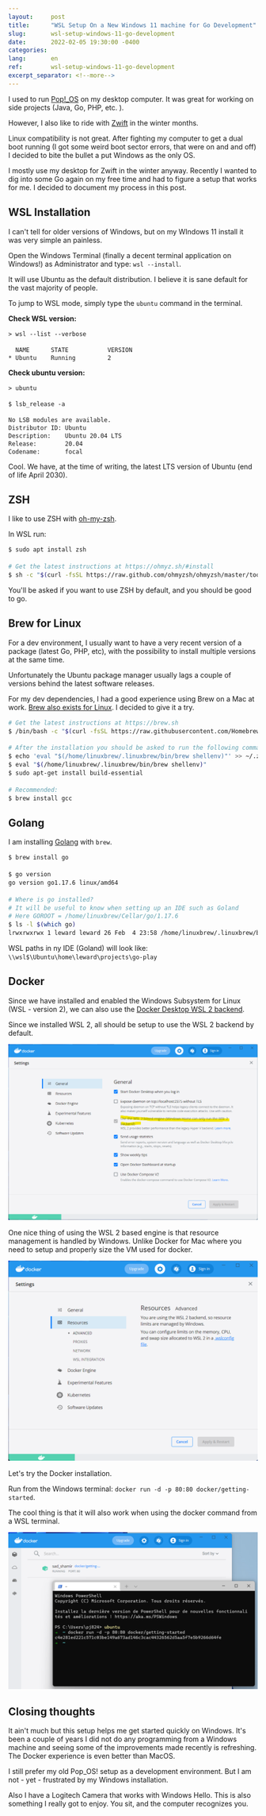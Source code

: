 ```yaml
---
layout:     post
title:      "WSL Setup On a New Windows 11 machine for Go Development"
slug:       wsl-setup-windows-11-go-development
date:       2022-02-05 19:30:00 -0400
categories: 
lang:       en
ref:        wsl-setup-windows-11-go-development
excerpt_separator: <!--more-->
---
```


I used to run [Pop!_OS](https://system76.com/pop) on my desktop computer. It was great for working on side projects (Java, Go, PHP, etc. ). 

However, I also like to ride with [Zwift](https://www.zwift.com/) in the winter months. 

Linux compatibility is not great. After fighting my computer to get a dual boot running (I got some weird boot sector errors, that were on and and off) I decided to bite the bullet a put Windows as the only OS.

I mostly use my desktop for Zwift in the winter anyway. Recently I wanted to dig into some Go again on my free time and had to figure a setup that works for me. I decided to document my process in this post.

<!--more-->

## WSL Installation

I can't tell for older versions of Windows, but on my WIndows 11 install it was very simple an painless.

Open the Windows Terminal (finally a decent terminal application on Windows!) as Administrator and type: `wsl --install`.

It will use Ubuntu as the default distribution. I believe it is sane default for the vast majority of people. 

To jump to WSL mode, simply type the `ubuntu` command in the terminal.

**Check WSL version:**

```
> wsl --list --verbose

  NAME      STATE           VERSION
* Ubuntu    Running         2
```

**Check ubuntu version:**

```
> ubuntu

$ lsb_release -a

No LSB modules are available.
Distributor ID: Ubuntu
Description:    Ubuntu 20.04 LTS
Release:        20.04
Codename:       focal
```

Cool. We have, at the time of writing, the latest LTS version of Ubuntu (end of life April 2030).

## ZSH

I like to use ZSH with [oh-my-zsh](https://ohmyz.sh). 

In WSL run:

```bash
$ sudo apt install zsh

# Get the latest instructions at https://ohmyz.sh/#install 
$ sh -c "$(curl -fsSL https://raw.github.com/ohmyzsh/ohmyzsh/master/tools/install.sh)"
```

You'll be asked if you want to use ZSH by default, and you should be good to go.

## Brew for Linux

For a dev environment, I usually want to have a very recent version of a package (latest Go, PHP, etc), with the possibility to install multiple versions at the same time. 

Unfortunately the Ubuntu package manager usually lags a couple of versions behind the latest software releases. 

For my dev dependencies, I had a good experience using Brew on a Mac at work. 
[Brew also exists for Linux](https://docs.brew.sh/Homebrew-on-Linux). I decided to give it a try.

```bash
# Get the latest instructions at https://brew.sh
$ /bin/bash -c "$(curl -fsSL https://raw.githubusercontent.com/Homebrew/install/HEAD/install.sh)"

# After the installation you should be asked to run the following commands
$ echo 'eval "$(/home/linuxbrew/.linuxbrew/bin/brew shellenv)"' >> ~/.zprofile
$ eval "$(/home/linuxbrew/.linuxbrew/bin/brew shellenv)"
$ sudo apt-get install build-essential

# Recommended: 
$ brew install gcc
```

## Golang

I am installing [Golang](https://go.dev) with `brew`.

```bash
$ brew install go

$ go version
go version go1.17.6 linux/amd64

# Where is go installed?
# It will be useful to know when setting up an IDE such as Goland
# Here GOROOT = /home/linuxbrew/Cellar/go/1.17.6
$ ls -l $(which go)
lrwxrwxrwx 1 leward leward 26 Feb  4 23:58 /home/linuxbrew/.linuxbrew/bin/go -> ../Cellar/go/1.17.6/bin/go
```

WSL paths in ny IDE (Goland) will look like: `\\wsl$\Ubuntu\home\leward\projects\go-play`

## Docker

Since we have installed and enabled the Windows Subsystem for Linux (WSL - version 2), we can also use the [Docker Desktop WSL 2 backend](https://docs.docker.com/desktop/windows/wsl/). 

Since we installed WSL 2, all should be setup to use the WSL 2 backend by default.

![Use the WSL 2 based engine](/assets/2022-02-05-wsl-windows11-setup/docker-wsl2-bakend.png)

One nice thing of using the WSL 2 based engine is that resource management is handled by Windows. Unlike Docker for Mac where you need to setup and properly size the VM used for docker. 

![With the WSL 2 backend, Windows is managing the resources](/assets/2022-02-05-wsl-windows11-setup/docker-wsl2-resources.png)

Let's try the Docker installation.

Run from the Windows terminal: `docker run -d -p 80:80 docker/getting-started`.

The cool thing is that it will also work when using the docker command from a WSL terminal.

![Docker commands works from the Windows terminal, but also the WSL terminal](/assets/2022-02-05-wsl-windows11-setup/docker-wsl2-in-ubuntu.png)

## Closing thoughts

It ain't much but this setup helps me get started quickly on Windows. It's been a couple of years I did not do any programming from a Windows machine and seeing some of the improvements made recently is refreshing. The Docker experience is even better than MacOS. 

I still prefer my old Pop_OS! setup as a development environment. But I am not - yet - frustrated by my Windows installation.

Also I have a Logitech Camera that works with Windows Hello. This is also something I really got to enjoy. You sit, and the computer recognizes you.